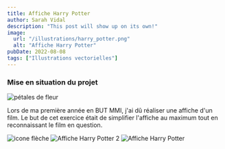 ```yaml
---
title: Affiche Harry Potter
author: Sarah Vidal
description: "This post will show up on its own!"
image: 
  url: "/illustrations/harry_potter.png"
  alt: "Affiche Harry Potter"
pubDate: 2022-08-08
tags: ["Illustrations vectorielles"]
---
```


<section class="flex flex-col items-center gap-28 px-4">
  <div class="flex flex-col gap-6 py-6 justify-center items-center w-full sm:w-2/3">
  <div class="relative">
  <h3 class="text-2xl sm:text-4xl font-passion text-center">Mise en situation du projet</h3>
  <img
          class="w-6 sm:w-8 md:w-10 lg:w-11 left-[99%] sm:left-[99%] bottom-[20%] sm:bottom-[20%] md:bottom-[10%] absolute"
          src="/petales.svg"
          alt="pétales de fleur"
        />
  </div>
    <p class="text-base sm:text-base xl:text-xl text-center">
      Lors de ma première année en BUT MMI, j'ai dû réaliser une affiche d'un film. Le but de cet exercice était de simplifier l'affiche au maximum tout en reconnaissant le film en question.
    </p>
  </div>

  <div class="flex flex-row justify-center flex-wrap gap-8 relative">
    <img class="w-32 md:w-40 lg:w-48 bottom-full absolute hidden md:block" src="/illustrations/transition.svg" alt="icone flèche">
    <img class="w-full sm:w-1/2 md:w-1/3" src="/illustrations/harry_potter2.png" alt="Affiche Harry Potter 2">
    <img class="w-full sm:w-1/2 md:w-1/3" src="/illustrations/harry_potter.png" alt="Affiche Harry Potter">
  </div>
</section>

